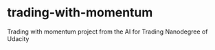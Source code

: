 # trading-with-momentum
Trading with momentum project from the AI for Trading Nanodegree of Udacity
